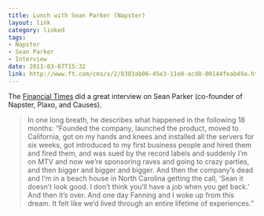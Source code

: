 ```yaml
---
title: Lunch with Sean Parker (Napster)
layout: link
category: linked
tags:
- Napster
- Sean Parker
- Interview
date: 2011-03-07T15:32
link: http://www.ft.com/cms/s/2/8383ab06-45e3-11e0-acd8-00144feab49a.html#axzz1FsGHHI5C
---
```


The [Financial Times](http://www.ft.com/) did a great interview on Sean Parker (co-founder of Napster, Plaxo, and Causes).

> In one long breath, he describes what happened in the following 18 months: “Founded the company, launched the product, moved to California, got on my hands and knees and installed all the servers for six weeks, got introduced to my first business people and hired them and fired them, and was sued by the record labels and suddenly I’m on MTV and now we’re sponsoring raves and going to crazy parties, and then bigger and bigger and bigger. And then the company’s dead and I’m in a beach house in North Carolina getting the call, ‘Sean it doesn’t look good. I don’t think you’ll have a job when you get back.’ And then it’s over. And one day Fanning and I woke up from this dream. It felt like we’d lived through an entire lifetime of experiences.”